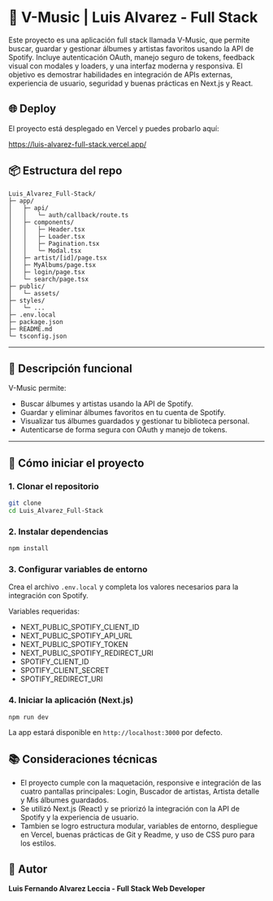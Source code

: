 # 🎵 V-Music | Luis Alvarez - Full Stack

Este proyecto es una aplicación full stack llamada V-Music, que permite buscar, guardar y gestionar álbumes y artistas favoritos usando la API de Spotify. Incluye autenticación OAuth, manejo seguro de tokens, feedback visual con modales y loaders, y una interfaz moderna y responsiva. El objetivo es demostrar habilidades en integración de APIs externas, experiencia de usuario, seguridad y buenas prácticas en Next.js y React.

## 🌐 Deploy

El proyecto está desplegado en Vercel y puedes probarlo aquí:

https://luis-alvarez-full-stack.vercel.app/

## 📦 Estructura del repo

```
Luis_Alvarez_Full-Stack/
├─ app/
│   ├─ api/
│   │   └─ auth/callback/route.ts
│   ├─ components/
│   │   ├─ Header.tsx
│   │   ├─ Loader.tsx
│   │   ├─ Pagination.tsx
│   │   └─ Modal.tsx
│   ├─ artist/[id]/page.tsx
│   ├─ MyAlbums/page.tsx
│   ├─ login/page.tsx
│   └─ search/page.tsx
├─ public/
│   └─ assets/
├─ styles/
│   └─ ...
├─ .env.local
├─ package.json
├─ README.md
└─ tsconfig.json
```

---

## 🧪 Descripción funcional

V-Music permite:

- Buscar álbumes y artistas usando la API de Spotify.
- Guardar y eliminar álbumes favoritos en tu cuenta de Spotify.
- Visualizar tus álbumes guardados y gestionar tu biblioteca personal.
- Autenticarse de forma segura con OAuth y manejo de tokens.

---

## 🚀 Cómo iniciar el proyecto

### 1. Clonar el repositorio

```bash
git clone
cd Luis_Alvarez_Full-Stack
```

### 2. Instalar dependencias

```bash
npm install
```

### 3. Configurar variables de entorno

Crea el archivo `.env.local` y completa los valores necesarios para la integración con Spotify.

Variables requeridas:

- NEXT_PUBLIC_SPOTIFY_CLIENT_ID
- NEXT_PUBLIC_SPOTIFY_API_URL
- NEXT_PUBLIC_SPOTIFY_TOKEN
- NEXT_PUBLIC_SPOTIFY_REDIRECT_URI
- SPOTIFY_CLIENT_ID
- SPOTIFY_CLIENT_SECRET
- SPOTIFY_REDIRECT_URI

### 4. Iniciar la aplicación (Next.js)

```bash
npm run dev
```

La app estará disponible en `http://localhost:3000` por defecto.

## 📚 Consideraciones técnicas

- El proyecto cumple con la maquetación, responsive e integración de las cuatro pantallas principales: Login, Buscador de artistas, Artista detalle y Mis álbumes guardados.
- Se utilizó Next.js (React) y se priorizó la integración con la API de Spotify y la experiencia de usuario.
- Tambien se logro estructura modular, variables de entorno, despliegue en Vercel, buenas prácticas de Git y Readme, y uso de CSS puro para los estilos.

## 🧠 Autor

**Luis Fernando Alvarez Leccia - Full Stack Web Developer**
